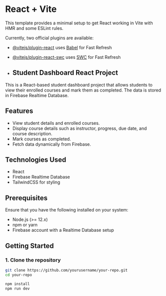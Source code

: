 # React + Vite

This template provides a minimal setup to get React working in Vite with HMR and some ESLint rules.

Currently, two official plugins are available:

- [@vitejs/plugin-react](https://github.com/vitejs/vite-plugin-react/blob/main/packages/plugin-react/README.md) uses [Babel](https://babeljs.io/) for Fast Refresh
- [@vitejs/plugin-react-swc](https://github.com/vitejs/vite-plugin-react-swc) uses [SWC](https://swc.rs/) for Fast Refresh

- ## Student Dashboard React Project

This is a React-based student dashboard project that allows students to view their enrolled courses and mark them as completed. The data is stored in Firebase Realtime Database.

## Features

- View student details and enrolled courses.
- Display course details such as instructor, progress, due date, and course description.
- Mark courses as completed.
- Fetch data dynamically from Firebase.

## Technologies Used

- React
- Firebase Realtime Database
- TailwindCSS for styling

## Prerequisites

Ensure that you have the following installed on your system:

- Node.js (>= 12.x)
- npm or yarn
- Firebase account with a Realtime Database setup

## Getting Started

### 1. Clone the repository

```bash
git clone https://github.com/yourusername/your-repo.git
cd your-repo

npm install
npm run dev

